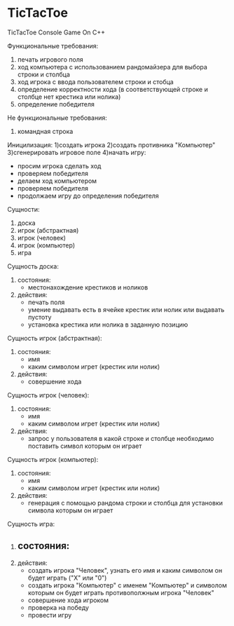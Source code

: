 # TicTacToe
TicTacToe Console Game On C++

Функциональные требования:
1) печать игрового поля
2) ход компьютера с использованием рандомайзера для выбора строки и столбца
3) ход игрока с ввода пользователем строки и стобца
4) определение корректности хода (в соответствующей строке и столбце нет крестика или нолика)
5) определение победителя

Не функциональные требования:
1) командная строка

Иницилизация:
1)создать игрока
2)создать противника "Компьютер"
3)сгенерировать игровое поле
4)начать игру:
  - просим игрока сделать ход
  - проверяем победителя
  - делаем ход компьютером
  - проверяем победителя
  - продолжаем игру до определения победителя

Cущности:
1) доска
2) игрок (абстрактная)
3) игрок (человек)
4) игрок (компьютер)
5) игра

Сущность доска:
1) состояния:
   + местонахождение крестиков и ноликов
2) действия:
   + печать поля
   + умение выдавать есть в ячейке крестик или нолик или выдавать пустоту
   + установка крестика или нолика в заданную позицию

Сущность игрок (абстрактная):
1) состояния:
   - имя
   - каким символом игрет (крестик или нолик)
2) действия:
   - совершение хода

Сущность игрок (человек):
1) состояния:
   - имя
   - каким символом игрет (крестик или нолик)
2) действия:
   - запрос у пользователя в какой строке и столбце необходимо поставить символ которым он играет

Сущность игрок (компьютер):
1) состояния:
   - имя
   - каким символом игрет (крестик или нолик)
2) действия:
   - генерация с помощью рандома строки и столбца для установки символа которым он играет

Сущность игра:
1) состояния:
   -
2) действия:
   - создать игрока "Человек", узнать его имя и каким символом он будет играть ("Х" или "0")
   - создать игрока "Компьютер" с именем "Компьютер" и символом которым он будет играть противополжным игрока "Человек"
   - совершение хода игроком
   - проверка на победу
   - провести игру